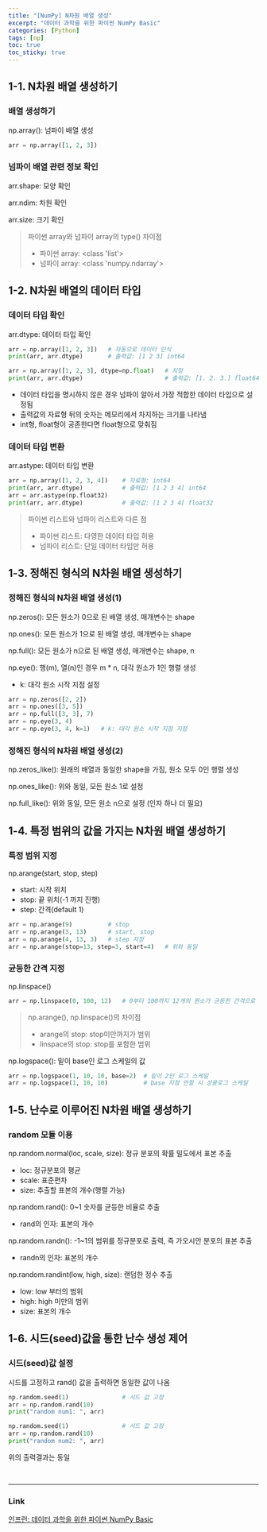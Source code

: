 ```yaml
---
title: "[NumPy] N차원 배열 생성"
excerpt: "데이터 과학을 위한 파이썬 NumPy Basic"
categories: [Python]
tags: [np]
toc: true
toc_sticky: true
---
```


## 1-1. N차원 배열 생성하기
### 배열 생성하기
np.array(): 넘파이 배열 생성
```python
arr = np.array([1, 2, 3])
```

### 넘파이 배열 관련 정보 확인
arr.shape: 모양 확인

arr.ndim: 차원 확인

arr.size: 크기 확인

> 파이썬 array와 넘파이 array의 type() 차이점 <br>
> * 파이썬 array: <class 'list'>
> * 넘파이 array: <class 'numpy.ndarray'>


## 1-2. N차원 배열의 데이터 타입
### 데이터 타입 확인
arr.dtype: 데이터 타입 확인
```python
arr = np.array([1, 2, 3])   # 자동으로 데이터 인식
print(arr, arr.dtype)       # 출력값: [1 2 3] int64

arr = np.array([1, 2, 3], dtype=np.float)   # 지정
print(arr, arr.dtype)                       # 출력값: [1. 2. 3.] float64
```
* 데이터 타입을 명시하지 않은 경우 넘파이 알아서 가장 적합한 데이터 타입으로 설정됨
* 출력값의 자료형 뒤의 숫자는 메모리에서 차지하는 크기를 나타냄
* int형, float형이 공존한다면 float형으로 맞춰짐

### 데이터 타입 변환
arr.astype: 데이터 타입 변환
```python
arr = np.array([1, 2, 3, 4])    # 자료형: int64
print(arr, arr.dtype)           # 출력값: [1 2 3 4] int64
arr = arr.astype(np.float32)
print(arr, arr.dtype)           # 출력값: [1 2 3 4] float32
```
> 파이썬 리스트와 넘파이 리스트와 다른 점 <br>
> * 파이썬 리스트: 다영한 데이터 타입 허용
> * 넘파이 리스트: 단일 데이터 타입만 허용


## 1-3. 정해진 형식의 N차원 배열 생성하기
### 정해진 형식의 N차원 배열 생성(1)
np.zeros(): 모든 원소가 0으로 된 배열 생성, 매개변수는 shape

np.ones(): 모든 원소가 1으로 된 배열 생성, 매개변수는 shape

np.full(): 모든 원소가 n으로 된 배열 생성, 매개변수는 shape, n

np.eye(): 행(m), 열(n)인 경우 m * n, 대각 원소가 1인 행렬 생성
* k: 대각 원소 시작 지점 설정

```python
arr = np.zeros([2, 2])
arr = np.ones([3, 5])
arr = np.full([3, 3], 7)
arr = np.eye(3, 4)
arr = np.eye(3, 4, k=1)   # k: 대각 원소 시작 지점 지정
```

### 정해진 형식의 N차원 배열 생성(2)
np.zeros_like(): 원래의 배열과 동일한 shape을 가짐, 원소 모두 0인 행렬 생성

np.ones_like(): 위와 동일, 모든 원소 1로 설정

np.full_like(): 위와 동일, 모든 원소 n으로 설정 (인자 하나 더 필요)


## 1-4. 특정 범위의 값을 가지는 N차원 배열 생성하기
### 특정 범위 지정
np.arange(start, stop, step)
* start: 시작 위치
* stop: 끝 위치(-1 까지 진행)
* step: 간격(default 1)

```python
arr = np.arange(9)          # stop
arr = np.arange(3, 13)      # start, stop
arr = np.arange(4, 13, 3)   # step 지정
arr = np.arange(stop=13, step=3, start=4)   # 위와 동일
```

### 균등한 간격 지정
np.linspace()

```python
arr = np.linspace(0, 100, 12)   # 0부터 100까지 12개의 원소가 균등한 간격으로 출력
```
> np.arange(), np.linspace()의 차이점 <br>
> * arange의 stop: stop미만까지가 범위
> * linspace의 stop: stop를 포함한 범위

np.logspace(): 밑이 base인 로그 스케일의 값

```python
arr = np.logspace(1, 10, 10, base=2)  # 밑이 2인 로그 스케일
arr = np.logspace(1, 10, 10)          # base 지정 안할 시 상용로그 스케일
```


## 1-5. 난수로 이루어진 N차원 배열 생성하기
### random 모듈 이용
np.random.normal(loc, scale, size): 정규 분포의 확률 밀도에서 표본 추출
* loc: 정규분포의 평균
* scale: 표준편차
* size: 추출할 표본의 개수(행렬 가능)

np.random.rand(): 0~1 숫자를 균등한 비율로 추출
* rand의 인자: 표본의 개수

np.random.randn(): -1~1의 범위를 정규분포로 출력, 즉 가오시안 분포의 표본 추출
* randn의 인자: 표본의 개수

np.random.randint(low, high, size): 랜덤한 정수 추출
* low: low 부터의 범위
* high: high 미만의 범위
* size: 표본의 개수


## 1-6. 시드(seed)값을 통한 난수 생성 제어
### 시드(seed)값 설정
시드를 고정하고 rand() 값을 출력하면 동일한 값이 나옴
```python
np.random.seed(1)               # 시드 값 고정
arr = np.random.rand(10)
print("random num1: ", arr)

np.random.seed(1)               # 시드 값 고정
arr = np.random.rand(10)
print("random num2: ", arr)
```
위의 출력결과는 동일

<br/>

*** 

### Link
[인프런: 데이터 과학을 위한 파이썬 NumPy Basic](https://www.inflearn.com/course/데이터-과학-넘파이-기본/dashboard)